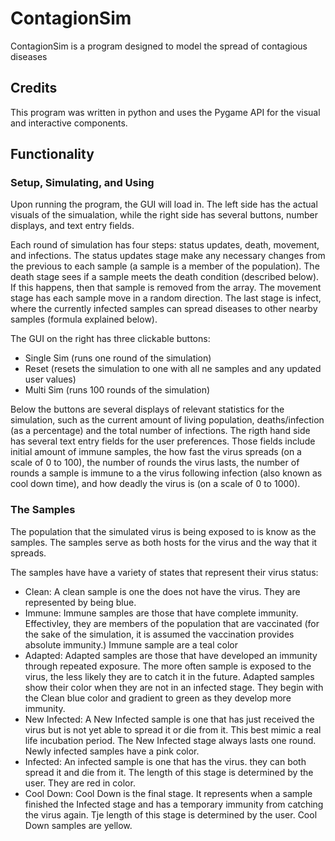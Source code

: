 # ContagionSim
 
<p> ContagionSim is a program designed to model the spread of contagious diseases </p>

<h2> Credits </h2>
<p> This program was written in python and uses the Pygame API for the visual and interactive components. </p>
 
<h2> Functionality </h2>
<h3> Setup, Simulating, and Using </h3>
<p> Upon running the program, the GUI will load in. The left side has the actual visuals of the simualation, while the right side has several buttons, number displays, and text entry fields.</p>
<p> Each round of simulation has four steps: status updates, death, movement, and infections. The status updates stage make any necessary changes from the previous to each sample (a sample is a member of the population). The death stage sees if a sample meets the death condition (described below). If this happens, then that sample is removed from the array. The movement stage has each sample move in a random direction. The last stage is infect, where the currently infected samples can spread diseases to other nearby samples (formula explained below). </p>

<p>The GUI on the right has three clickable buttons: </p>
<ul>
 <li> Single Sim (runs one round of the simulation) </li>
 <li> Reset (resets the simulation to one with all ne samples and any updated user values) </li>
 <li> Multi Sim (runs 100 rounds of the simulation) </li>
</ul>

<p> Below the buttons are several displays of relevant statistics for the simulation, such as the current amount of living population, deaths/infection (as a percentage) and the total number of infections. The rigth hand side has several text entry fields for the user preferences. Those fields include initial amount of immune samples, the how fast the virus spreads (on a scale of 0 to 100), the number of rounds the virus lasts, the number of rounds a sample is immune to a the virus following infection (also known as cool down time), and how deadly the virus is (on a scale of 0 to 1000).
 
<h3> The Samples </h3>
<p> The population that the simulated virus is being exposed to is know as the samples. The samples serve as both hosts for the virus and the way that it spreads. </p>
<p> The samples have have a variety of states that represent their virus status: </p>
<ul>
 <li> Clean: A clean sample is one the does not have the virus. They are represented by being blue. </li>
 <li> Immune: Immune samples are those that have complete immunity. Effectivley, they are members of the population that are vaccinated (for the sake of the simulation, it is assumed the vaccination provides absolute immunity.) Immune sample are a teal color  </li>
 <li> Adapted: Adapted samples are those that have developed an immunity through repeated exposure. The more often sample is exposed to the virus, the less likely they are to catch it in the future. Adapted samples show their color when they are not in an infected stage. They begin with the Clean blue color and gradient to green as they develop more immunity. </li>
 <li>New Infected: A New Infected sample is one that has just received the virus but is not yet able to spread it or die from it. This best mimic a real life incubation period. The New Infected stage always lasts one round. Newly infected samples have a pink color. </li>
 <li>Infected: An infected sample is one that has the virus. they can both spread it and die from it. The length of this stage is determined by the user. They are red in color. </li>
 <li>Cool Down: Cool Down is the final stage. It represents when a sample finished the Infected stage and has a temporary immunity from catching the virus again. Tje length of this stage is determined by the user. Cool Down samples are yellow. </li>
</ul>
